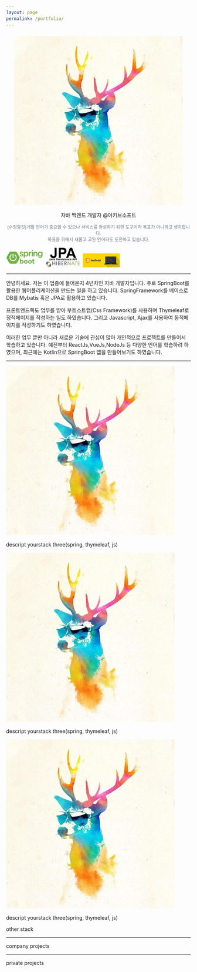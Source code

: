 ```yaml
---
layout: page
permalink: /portfolio/
---
```

<h3></h3>
<div style="text-align:center;">
<img class="circleImg main" src="/files/awesomedeer.png"/>
<p>자바 백엔드 개발자 @아키브소프트</p>
<p style="font-size: 12px;color:#6e7980;">(수정할것)개발 언어가 중요할 수 있으나 서비스를 완성하기 위한 도구이지 목표가 아니라고 생각합니다.<br>목표를 위해서 새롭고 고된 언어라도 도전하고 있습니다.</p>
</div>
<div class="cardWrap">
<img style="width: 20%" src="/files/logos/spring-boot.png"/>
<img style="width: 20%" src="/files/logos/jpa-hibernate.jpg"/>
<img style="width: 20%" src="/files/logos/javascript.png"/>
</div>
<hr class="divider">
<div class="cardWrap">
<div class="card">
<p>안녕하세요. 저는 이 업종에 들어온지 4년차인 자바 개발자입니다. 주로 SpringBoot를 활용한 웹어플리케이션을 만드는 일을 하고 있습니다. SpringFramework를 베이스로 DB를 Mybatis 혹은 JPA로 활용하고 있습니다.</p>
<p>프론트엔드쪽도 업무를 받아 부트스트랩(Css Framework)를 사용하며 Thymeleaf로 정적페이지를 작성하는 일도 하였습니다. 그리고 Javascript, Ajax를 사용하여 동적페이지를 작성하기도 하였습니다.</p>
<p>이러한 업무 뿐만 아니라 새로운 기술에 관심이 많아 개인적으로 프로젝트를 만들어서 학습하고 있습니다. 예전부터 ReactJs,VueJs,NodeJs 등 다양한 언어를 학습하려 하였으며,
최근에는 Kotlin으로 SpringBoot 앱을 만들어보기도 하였습니다.</p>
</div>
<hr class="divider">
</div>
<div class="cardWrap">
<div class="card">
<img class="circleImg sub" src="/files/awesomedeer.png"/>
<p>descript yourstack three(spring, thymeleaf, js)</p>
</div>
<div class="card">
<img class="circleImg sub" src="/files/awesomedeer.png"/>
<p>descript yourstack three(spring, thymeleaf, js)</p>
</div>
<div class="card">
<img class="circleImg sub" src="/files/awesomedeer.png"/>
<p>descript yourstack three(spring, thymeleaf, js)</p>
</div>
</div>
<div class="cardWrap">
<div class="card">
other stack
</div>
</div>
<hr class="divider">
<div class="cardWrap">
<div class="card">
company projects
</div>
</div>
<hr class="divider">
<div class="cardWrap">
<div class="card">
private projects
</div>
</div>


